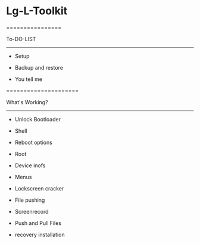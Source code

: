 Lg-L-Toolkit
============

================


To-DO-LIST

-----------------


- Setup

- Backup and restore

- You tell me

=====================

What's Working?

---------------

- Unlock Bootloader

- Shell

- Reboot options

- Root

- Device inofs

- Menus

- Lockscreen cracker

- File pushing

- Screenrecord

- Push and Pull Files

- recovery installation

